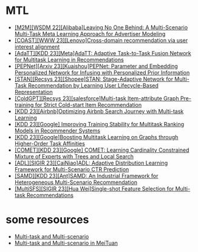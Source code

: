 # MTL
- [[M2M][WSDM 22][Alibaba]Leaving No One Behind: A Multi-Scenario Multi-Task Meta Learning Approach for Advertiser Modeling](https://arxiv.org/abs/2201.06814)
- [[COAST][WWW 23][Lenovo]Cross-domain recommendation via user interest alignment](https://arxiv.org/abs/2301.11467)
- [[AdaTT][KDD 23][Meta]AdaTT: Adaptive Task-to-Task Fusion Network for Multitask Learning in Recommendations](https://arxiv.org/pdf/2304.04959.pdf)
- [[PEPNet][Arxiv 23][Kuaishou]PEPNet: Parameter and Embedding Personalized Network for Infusing with Personalized Prior Information](https://arxiv.org/pdf/2302.01115.pdf)
- [[STAN][Recsys 23][Shopee]STAN: Stage-Adaptive Network for Multi-Task Recommendation by Learning User Lifecycle-Based Representation](https://arxiv.org/abs/2306.12232)
- [[ColdGPT][Recsys 23][salesforce]Multi-task Item-attribute Graph Pre-training for Strict Cold-start Item Recommendation](https://arxiv.org/pdf/2306.14462.pdf)
- [[KDD 23][Airbnb]Optimizing Airbnb Search Journey with Multi-task Learning](https://arxiv.org/abs/2305.18431)
- [[KDD 23][Google] Improving Training Stability for Multitask Ranking Models in Recommender Systems](https://arxiv.org/abs/2302.09178)
- [[KDD 23][Google]Boosting Multitask Learning on Graphs through Higher-Order Task Affinities](https://arxiv.org/abs/2306.14009)
- [[COMET][KDD 23][Google] COMET: Learning Cardinality Constrained Mixture of Experts with Trees and Local Search](https://arxiv.org/abs/2306.02824)
- [[ADL][SIGIR 23][CaiNiao]ADL: Adaptive Distribution Learning Framework for Multi-Scenario CTR Prediction](https://dl.acm.org/doi/pdf/10.1145/3539618.3591944)
- [[SAMD][KDD 23][Ant]SAMD: An Industrial Framework for Heterogeneous Multi-Scenario Recommendation](https://dl.acm.org/doi/pdf/10.1145/3580305.3599955)
- [[MultiSFS][SIGIR 23][Hua Wei]Single-shot Feature Selection for Multi-task Recommendations](https://dl.acm.org/doi/abs/10.1145/3539618.3591767)

# some resources

- [Multi-task and Multi-scenario](https://mp.weixin.qq.com/s/4FRc-keU_4H8ZCYiKftqaA)
- [Multi-task and Multi-scenario in MeiTuan](https://mp.weixin.qq.com/s/vsIStYa9wi4-bqquonHBww)
